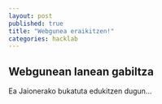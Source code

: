 ```yaml
---
layout: post
published: true
title: "Webgunea eraikitzen!"
categories: hacklab
---
```


## Webgunean lanean gabiltza

Ea Jaionerako bukatuta edukitzen dugun...